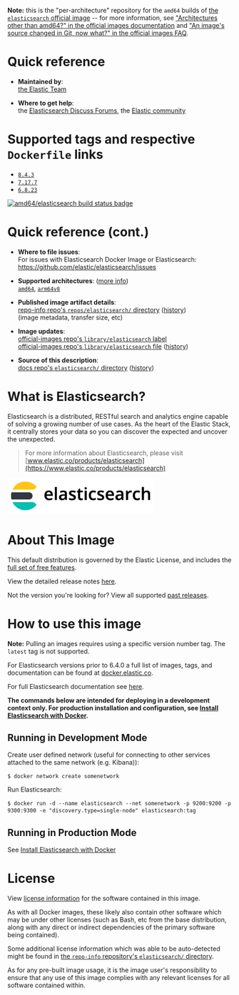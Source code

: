 <!--

********************************************************************************

WARNING:

    DO NOT EDIT "elasticsearch/README.md"

    IT IS AUTO-GENERATED

    (from the other files in "elasticsearch/" combined with a set of templates)

********************************************************************************

-->

**Note:** this is the "per-architecture" repository for the `amd64` builds of [the `elasticsearch` official image](https://hub.docker.com/_/elasticsearch) -- for more information, see ["Architectures other than amd64?" in the official images documentation](https://github.com/docker-library/official-images#architectures-other-than-amd64) and ["An image's source changed in Git, now what?" in the official images FAQ](https://github.com/docker-library/faq#an-images-source-changed-in-git-now-what).

# Quick reference

-	**Maintained by**:  
	[the Elastic Team](https://github.com/elastic/elasticsearch)

-	**Where to get help**:  
	the [Elasticsearch Discuss Forums](https://discuss.elastic.co/c/elasticsearch), the [Elastic community](https://www.elastic.co/community)

# Supported tags and respective `Dockerfile` links

-	[`8.4.3`](https://github.com/docker-library/elasticsearch/blob/9ba4ef7b355d76d73d40970cfcede212fc6f8265/8/Dockerfile)
-	[`7.17.7`](https://github.com/docker-library/elasticsearch/blob/c9d6474663e3d707c9792e793c4e67d6b773f006/7/Dockerfile)
-	[`6.8.23`](https://github.com/docker-library/elasticsearch/blob/00b6bd7d3432a1c7ba195060bf6d13d9a2541c11/6/Dockerfile)

[![amd64/elasticsearch build status badge](https://img.shields.io/jenkins/s/https/doi-janky.infosiftr.net/job/multiarch/job/amd64/job/elasticsearch.svg?label=amd64/elasticsearch%20%20build%20job)](https://doi-janky.infosiftr.net/job/multiarch/job/amd64/job/elasticsearch/)

# Quick reference (cont.)

-	**Where to file issues**:  
	For issues with Elasticsearch Docker Image or Elasticsearch: https://github.com/elastic/elasticsearch/issues

-	**Supported architectures**: ([more info](https://github.com/docker-library/official-images#architectures-other-than-amd64))  
	[`amd64`](https://hub.docker.com/r/amd64/elasticsearch/), [`arm64v8`](https://hub.docker.com/r/arm64v8/elasticsearch/)

-	**Published image artifact details**:  
	[repo-info repo's `repos/elasticsearch/` directory](https://github.com/docker-library/repo-info/blob/master/repos/elasticsearch) ([history](https://github.com/docker-library/repo-info/commits/master/repos/elasticsearch))  
	(image metadata, transfer size, etc)

-	**Image updates**:  
	[official-images repo's `library/elasticsearch` label](https://github.com/docker-library/official-images/issues?q=label%3Alibrary%2Felasticsearch)  
	[official-images repo's `library/elasticsearch` file](https://github.com/docker-library/official-images/blob/master/library/elasticsearch) ([history](https://github.com/docker-library/official-images/commits/master/library/elasticsearch))

-	**Source of this description**:  
	[docs repo's `elasticsearch/` directory](https://github.com/docker-library/docs/tree/master/elasticsearch) ([history](https://github.com/docker-library/docs/commits/master/elasticsearch))

# What is Elasticsearch?

Elasticsearch is a distributed, RESTful search and analytics engine capable of solving a growing number of use cases. As the heart of the Elastic Stack, it centrally stores your data so you can discover the expected and uncover the unexpected.

> For more information about Elasticsearch, please visit [www.elastic.co/products/elasticsearch](https://www.elastic.co/products/elasticsearch)

![logo](https://raw.githubusercontent.com/docker-library/docs/7baeec9386c1d3960fc9021a5973694b2e0e1af9/elasticsearch/logo.png)

# About This Image

This default distribution is governed by the Elastic License, and includes the [full set of free features](https://www.elastic.co/subscriptions).

View the detailed release notes [here](https://www.elastic.co/guide/en/elasticsearch/reference/current/es-release-notes.html).

Not the version you're looking for? View all supported [past releases](https://www.docker.elastic.co).

# How to use this image

**Note:** Pulling an images requires using a specific version number tag. The `latest` tag is not supported.

For Elasticsearch versions prior to 6.4.0 a full list of images, tags, and documentation can be found at [docker.elastic.co](https://www.docker.elastic.co/).

For full Elasticsearch documentation see [here](https://www.elastic.co/guide/en/elasticsearch/reference/index.html).

**The commands below are intended for deploying in a development context only. For production installation and configuration, see [Install Elasticsearch with Docker](https://www.elastic.co/guide/en/elasticsearch/reference/7.5/docker.html).**

## Running in Development Mode

Create user defined network (useful for connecting to other services attached to the same network (e.g. Kibana)):

```console
$ docker network create somenetwork
```

Run Elasticsearch:

```console
$ docker run -d --name elasticsearch --net somenetwork -p 9200:9200 -p 9300:9300 -e "discovery.type=single-node" elasticsearch:tag
```

## Running in Production Mode

See [Install Elasticsearch with Docker](https://www.elastic.co/guide/en/elasticsearch/reference/7.5/docker.html)

# License

View [license information](https://github.com/elastic/elasticsearch/blob/master/licenses/ELASTIC-LICENSE-2.0.txt) for the software contained in this image.

As with all Docker images, these likely also contain other software which may be under other licenses (such as Bash, etc from the base distribution, along with any direct or indirect dependencies of the primary software being contained).

Some additional license information which was able to be auto-detected might be found in [the `repo-info` repository's `elasticsearch/` directory](https://github.com/docker-library/repo-info/tree/master/repos/elasticsearch).

As for any pre-built image usage, it is the image user's responsibility to ensure that any use of this image complies with any relevant licenses for all software contained within.
